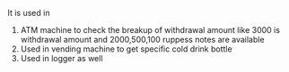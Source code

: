 It is used in 
1. ATM machine to check the breakup of withdrawal amount like 3000 is withdrawal amount 
   and 2000,500,100 ruppess notes are available
2. Used in vending machine to get specific cold drink bottle
3. Used in logger as well 